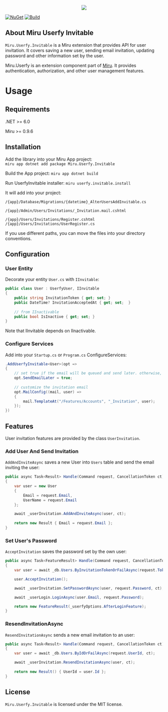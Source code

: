 <p align="center">
    <img src="https://mirufx.github.io/Miru-Logo-Text.png" />
</p>

[![NuGet](https://img.shields.io/nuget/vpre/Miru.Userfy.Invitable.svg)](https://www.nuget.org/packages/Miru.Userfy.Invitable)
[![Build](https://github.com/MiruFx/Miru.Userfy.Invitable/workflows/CI/badge.svg)](https://github.com/MiruFx/Miru.Userfy.Invitable/actions?query=workflow%3ACI)

## About Miru Userfy Invitable

`Miru.Userfy.Invitable` is a Miru extension that provides API for user invitation.
It covers saving a new user, sending email invitation, 
updating password and other information set by the user.

Miru.Userfy is an extension component part of [Miru](https://github.com/MiruFx/Miru).
It provides authentication, authorization, and other user management features.

# Usage

## Requirements

.NET >= 6.0

Miru >= 0.9.6

## Installation

Add the library into your Miru App project:  
`miru app dotnet add package Miru.Userfy.Invitable`

Build the App project:
`miru app dotnet build`

Run UserfyInvitable installer:
`miru userfy.invitable.install`

It will add into your project:
```
/{app}/Database/Migrations/{datetime}_AlterUsersAddInvitable.cs

/{app}/Admin/Users/Invitations/_Invitation.mail.cshtml

/{app}/Users/Invitations/Register.cshtml
/{app}/Users/Invitations/UserRegister.cs
```

If you use different paths, you can move the files into your directory conventions.

## Configuration

### User Entity

Decorate your entity `User.cs` with `IInvitable`:

```csharp
public class User : UserfyUser, IInvitable
{
    public string InvitationToken { get; set; }
    public DateTime? InvitationAcceptedAt { get; set;  }
    
    // from IInactivable
    public bool IsInactive { get; set; }
}
```

Note that IInvitable depends on IInactivable.

### Configure Services

Add into your `Startup.cs` or `Program.cs` ConfigureServices:

```csharp
.AddUserfyInvitable<User>(opt =>
{
    // set true if the email will be queued and send later. otherwise, it will be sent now
    opt.SendEmailLater = true;
    
    // customize the invitation email
    opt.MailConfig((mail, user) =>
    {
        mail.TemplateAt("/Features/Accounts", "_Invitation", user);
    });
})
```

## Features

User invitation features are provided by the class `UserInvitation`.

### Add User And Send Invitation

`AddAndInviteAsync` saves a new User into `Users` table and send the email inviting the user:

```csharp
public async Task<Result> Handle(Command request, CancellationToken ct)
{
    var user = new User
    {
        Email = request.Email,
        UserName = request.Email
    };

    await _userInvitation.AddAndInviteAsync(user, ct);
    
    return new Result { Email = request.Email };
}
```

### Set User's Password

`AcceptInvitation` saves the password set by the own user:

```csharp
public async Task<FeatureResult> Handle(Command request, CancellationToken ct)
{
    var user = await _db.Users.ByInvitationTokenOrFailAsync(request.Token, ct);

    user.AcceptInvitation();

    await _userInvitation.SetPasswordAsync(user, request.Password, ct);

    await _userLogin.LoginAsync(user.Email, request.Password);

    return new FeatureResult(_userfyOptions.AfterLoginFeature);
}
```

### ResendInvitationAsync

`ResendInvitationAsync` sends a new email invitation to an user:

```csharp
public async Task<Result> Handle(Command request, CancellationToken ct)
{
    var user = await _db.Users.ByIdOrFailAsync(request.UserId, ct);

    await _userInvitation.ResendInvitationAsync(user, ct);
    
    return new Result() { UserId = user.Id };
}
```

## License

`Miru.Userfy.Invitable` is licensed under the MIT license.

